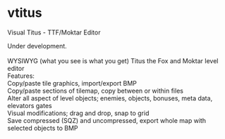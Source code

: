 # vtitus
Visual Titus - TTF/Moktar Editor

Under development.\
\
WYSIWYG (what you see is what you get) Titus the Fox and Moktar level editor
\
Features:\
Copy/paste tile graphics, import/export BMP\
Copy/paste sections of tilemap, copy between or within files\
Alter all aspect of level objects; enemies, objects, bonuses, meta data, elevators gates\
Visual modifications; drag and drop, snap to grid\
Save compressed (SQZ) and uncompressed, export whole map with selected objects to BMP

